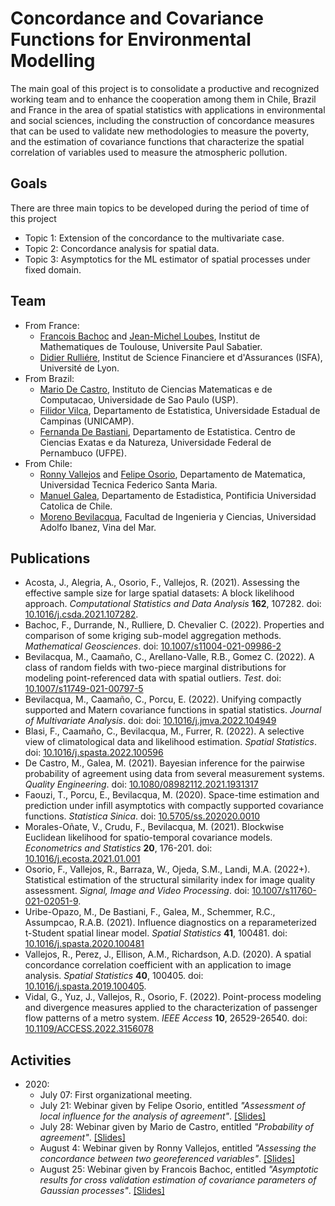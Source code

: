 # Concordance and Covariance Functions for Environmental Modelling

The main goal of this project is to consolidate a productive and recognized working team and to enhance the cooperation among them in Chile, Brazil and France in the area of spatial statistics with applications in environmental and social sciences, including the construction of concordance measures that can be used to validate new methodologies to measure the poverty, and the estimation of covariance functions that characterize the spatial correlation of variables used to measure the atmospheric pollution.

## Goals

There are three main topics to be developed during the period of time of this project
* Topic 1: Extension of the concordance to the multivariate case.
* Topic 2: Concordance analysis for spatial data.
* Topic 3: Asymptotics for the ML estimator of spatial processes under fixed domain.

## Team

* From France:
  - [Francois Bachoc](https://www.math.univ-toulouse.fr/~fbachoc/) and [Jean-Michel Loubes](https://perso.math.univ-toulouse.fr/loubes/), Institut de Mathematiques de Toulouse, Universite Paul Sabatier.
  - [Didier Rulliére](https://www.researchgate.net/profile/Didier_Rulliere), Institut de Science Financiere et d'Assurances (ISFA), Université de Lyon.
* From Brazil:
  - [Mario De Castro](https://www.icmc.usp.br/pessoas?id=4324585), Instituto de Ciencias Matematicas e de Computacao, Universidade de Sao Paulo (USP).
  - [Filidor Vilca](https://scholar.google.com/citations?user=O7GXpU4AAAAJ&hl=en&oi=sra), Departamento de Estatistica, Universidade Estadual de Campinas (UNICAMP).
  - [Fernanda De Bastiani](https://www.researchgate.net/profile/Fernanda_De_Bastiani3), Departamento de Estatistica. Centro de Ciencias Exatas e da Natureza, Universidade Federal de Pernambuco (UFPE).
* From Chile:
  - [Ronny Vallejos](http://rvallejos.mat.utfsm.cl/) and [Felipe Osorio](http://fosorios.mat.utfsm.cl/), Departamento de Matematica, Universidad Tecnica Federico Santa Maria.
  - [Manuel Galea](http://www.mat.uc.cl/personas/perfil/mgalea), Departamento de Estadistica, Pontificia Universidad Catolica de Chile.
  - [Moreno Bevilacqua](https://sites.google.com/a/uv.cl/moreno-bevilacqua/), Facultad de Ingenieria y Ciencias, Universidad Adolfo Ibanez, Vina del Mar.

## Publications

* Acosta, J., Alegria, A., Osorio, F., Vallejos, R. (2021). Assessing the effective sample size for large spatial datasets: A block likelihood approach. *Computational Statistics and Data Analysis* **162**, 107282. doi: [10.1016/j.csda.2021.107282](https://doi.org/10.1016/j.csda.2021.107282).
* Bachoc, F., Durrande, N., Rulliere, D. Chevalier C. (2022). Properties and comparison of some kriging sub-model aggregation methods. *Mathematical Geosciences*. doi: [10.1007/s11004-021-09986-2](https://doi.org/10.1007/s11004-021-09986-2)
* Bevilacqua, M., Caamaño, C., Arellano-Valle, R.B., Gomez C. (2022). A class of random fields with two-piece marginal distributions for modeling point-referenced data with spatial outliers. *Test*. doi: [10.1007/s11749-021-00797-5](https://doi.org/10.1007/s11749-021-00797-5)
* Bevilacqua, M., Caamaño, C., Porcu, E. (2022). Unifying compactly supported and Matern covariance functions in spatial statistics. *Journal of Multivariate Analysis*. doi: doi: [10.1016/j.jmva.2022.104949](https://doi.org/10.1016/j.jmva.2022.104949)
* Blasi, F., Caamaño, C., Bevilacqua, M., Furrer, R. (2022). A selective view of climatological data and likelihood estimation. *Spatial Statistics*. doi: [10.1016/j.spasta.2022.100596](https://doi.org/10.1016/j.spasta.2022.100596)
* De Castro, M., Galea, M. (2021). Bayesian inference for the pairwise probability of agreement using data from several measurement systems. *Quality Engineering*. doi: [10.1080/08982112.2021.1931317](https://doi.org/10.1080/08982112.2021.1931317)
* Faouzi, T., Porcu, E., Bevilacqua, M. (2020). Space-time estimation and prediction under infill asymptotics with compactly supported covariance functions. *Statistica Sinica*. doi: [10.5705/ss.202020.0010](https://doi.org/10.5705/ss.202020.0010)
* Morales-Oñate, V., Crudu, F., Bevilacqua, M. (2021). Blockwise Euclidean likelihood for spatio-temporal covariance models. *Econometrics and Statistics* **20**, 176-201. doi: [10.1016/j.ecosta.2021.01.001](https://doi.org/10.1016/j.ecosta.2021.01.001)
* Osorio, F., Vallejos, R., Barraza, W., Ojeda, S.M., Landi, M.A. (2022+). Statistical estimation of the structural similarity index for image quality assessment. *Signal, Image and Video Processing*. doi: [10.1007/s11760-021-02051-9](https://doi.org/10.1007/s11760-021-02051-9).
* Uribe-Opazo, M., De Bastiani, F., Galea, M., Schemmer, R.C., Assumpcao, R.A.B. (2021). Influence diagnostics on a reparameterized t-Student spatial linear model. *Spatial Statistics* **41**, 100481. doi: [10.1016/j.spasta.2020.100481](https://doi.org/10.1016/j.spasta.2020.100481)
* Vallejos, R., Perez, J., Ellison, A.M., Richardson, A.D. (2020). A spatial concordance correlation coefficient with an application to image analysis. *Spatial Statistics* **40**, 100405. doi: [10.1016/j.spasta.2019.100405](https://doi.org/10.1016/j.spasta.2019.100405).
* Vidal, G., Yuz, J., Vallejos, R., Osorio, F. (2022). Point-process modeling and divergence measures applied to the characterization of passenger flow patterns of a metro system. *IEEE Access* **10**, 26529-26540. doi: [10.1109/ACCESS.2022.3156078](https://doi.org/10.1109/ACCESS.2022.3156078)

## Activities

* 2020:
  - July 07: First organizational meeting.
  - July 21: Webinar given by Felipe Osorio, entitled *"Assessment of local influence for the analysis of agreement"*. [[Slides]](webinars/210720_F.Osorio.pdf)
  - July 28: Webinar given by Mario de Castro, entitled *"Probability of agreement"*. [[Slides]](webinars/280720_M.deCastro.pdf)
  - August 4: Webinar given by Ronny Vallejos, entitled *"Assessing the concordance between two georeferenced variables"*. [[Slides]](webinars/040820_R.Vallejos.pdf)
  - August 25: Webinar given by Francois Bachoc, entitled *"Asymptotic results for cross validation estimation of covariance parameters of Gaussian processes"*. [[Slides]](webinars/250820_F.Bachoc.pdf)
